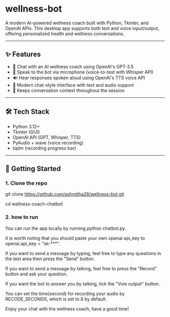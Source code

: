 # wellness-bot
A modern AI-powered wellness coach built with Python, Tkinter, and OpenAI APIs. This desktop app supports both text and voice input/output, offering personalized health and wellness conversations.

---

## ✨ Features

- 🧠 Chat with an AI wellness coach using OpenAI's GPT-3.5
- 🎤 Speak to the bot via microphone (voice-to-text with Whisper API)
- 🔊 Hear responses spoken aloud using OpenAI's TTS voice API
- 💬 Modern chat-style interface with text and audio support
- 🔁 Keeps conversation context throughout the session

---

## 🛠️ Tech Stack

- Python 3.12+
- Tkinter (GUI)
- OpenAI API (GPT, Whisper, TTS)
- PyAudio + wave (voice recording)
- tqdm (recording progress bar)

---

## 🚀 Getting Started

### 1. Clone the repo

git clone https://github.com/ashmitha28/wellness-bot.git


cd wellness-coach-chatbot

### 2. how to run
You can run the app locally by running python chatbot.py.

It is worth noting that you should paste your own openai api_key to openai.api_key = "sk-***".

If you want to send a message by typing, feel free to type any questions in the text area then press the "Send" button.

If you want to send a message by talking, feel free to press the "Record" button and ask your question.

If you want the bot to answer you by talking, tick the "Voie output" button.

You can set the time(second) for recording your audio by RECODE_SECONDS, which is set to 8 by default.

Enjoy your chat with the wellness coach, have a good time!
